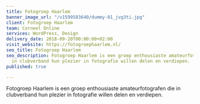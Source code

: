 ```yaml
---
title: Fotogroep Haarlem
banner_image_url: "/v1599583640/dummy-01_jvg3ti.jpg"
client: Fotogroep Haarlem
team: Corneel Online
services: WordPress, Design
delivery_date: 2018-09-20T00:00:00+02:00
visit_website: https://fotogroephaarlem.nl/
seo_title: Fotogroep Haarlem
seo_description: Fotogroep Haarlem is een groep enthousiaste amateurfotografen die
  in clubverband hun plezier in fotografie willen delen en verdiepen.
published: true

---
```

Fotogroep Haarlem is een groep enthousiaste amateurfotografen die in clubverband hun plezier in fotografie willen delen en verdiepen.